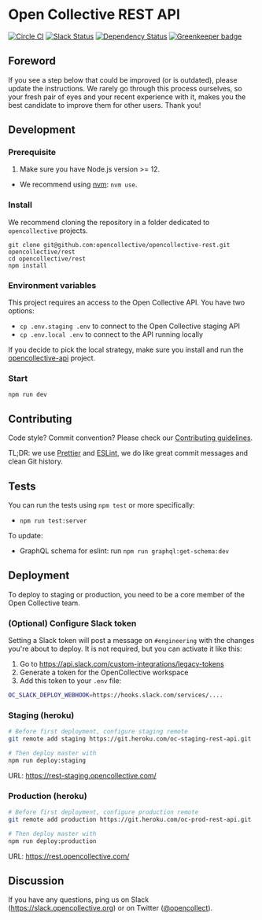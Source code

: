 # Open Collective REST API

[![Circle CI](https://circleci.com/gh/opencollective/opencollective-rest/tree/master.svg?style=shield)](https://circleci.com/gh/opencollective/opencollective-rest/tree/master)
[![Slack Status](https://slack.opencollective.org/badge.svg)](https://slack.opencollective.org)
[![Dependency Status](https://david-dm.org/opencollective/opencollective-rest/status.svg)](https://david-dm.org/opencollective/opencollective-rest)
[![Greenkeeper badge](https://badges.greenkeeper.io/opencollective/opencollective-rest.svg)](https://greenkeeper.io/)

## Foreword

If you see a step below that could be improved (or is outdated), please update the instructions. We rarely go through this process ourselves, so your fresh pair of eyes and your recent experience with it, makes you the best candidate to improve them for other users. Thank you!

## Development

### Prerequisite

1. Make sure you have Node.js version >= 12.

- We recommend using [nvm](https://github.com/creationix/nvm): `nvm use`.

### Install

We recommend cloning the repository in a folder dedicated to `opencollective` projects.

```
git clone git@github.com:opencollective/opencollective-rest.git opencollective/rest
cd opencollective/rest
npm install
```

### Environment variables

This project requires an access to the Open Collective API. You have two options:

- `cp .env.staging .env` to connect to the Open Collective staging API
- `cp .env.local .env` to connect to the API running locally

If you decide to pick the local strategy, make sure you install and run the [opencollective-api](https://github.com/opencollective/opencollective-api) project.

### Start

```
npm run dev
```

## Contributing

Code style? Commit convention? Please check our [Contributing guidelines](CONTRIBUTING.md).

TL;DR: we use [Prettier](https://prettier.io/) and [ESLint](https://eslint.org/), we do like great commit messages and clean Git history.

## Tests

You can run the tests using `npm test` or more specifically:

- `npm run test:server`

To update:

- GraphQL schema for eslint: run `npm run graphql:get-schema:dev`

## Deployment

To deploy to staging or production, you need to be a core member of the Open Collective team.

### (Optional) Configure Slack token

Setting a Slack token will post a message on `#engineering` with the changes you're
about to deploy. It is not required, but you can activate it like this:

1. Go to https://api.slack.com/custom-integrations/legacy-tokens
2. Generate a token for the OpenCollective workspace
3. Add this token to your `.env` file:

```bash
OC_SLACK_DEPLOY_WEBHOOK=https://hooks.slack.com/services/....
```

### Staging (heroku)

```bash
# Before first deployment, configure staging remote
git remote add staging https://git.heroku.com/oc-staging-rest-api.git

# Then deploy master with
npm run deploy:staging
```

URL: https://rest-staging.opencollective.com/

### Production (heroku)

```bash
# Before first deployment, configure production remote
git remote add production https://git.heroku.com/oc-prod-rest-api.git

# Then deploy master with
npm run deploy:production
```

URL: https://rest.opencollective.com/

## Discussion

If you have any questions, ping us on Slack
(https://slack.opencollective.org) or on Twitter
([@opencollect](https://twitter.com/opencollect)).
